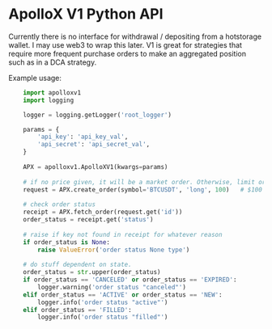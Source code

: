 # ApolloX V1 Python API

Currently there is no interface for withdrawal / depositing from a hotstorage wallet. I may use web3 to wrap this later. V1 is great for strategies that require more frequent purchase orders to make an aggregated position such as in a DCA strategy.


Example usage:
```python
    import apolloxv1
    import logging

	logger = logging.getLogger('root_logger')

    params = {
    	'api_key': 'api_key_val',
        'api_secret': 'api_secret_val',
    }
    
    APX = apolloxv1.ApolloXV1(kwargs=params)
    
    # if no price given, it will be a market order. Otherwise, limit order instead.
    request = APX.create_order(symbol='BTCUSDT', 'long', 100)	# $100 USDT purchase order
    
    # check order status
    receipt = APX.fetch_order(request.get('id'))
    order_status = receipt.get('status')
    
    # raise if key not found in receipt for whatever reason
    if order_status is None:
    	raise ValueError('order status None type')
    
    # do stuff dependent on state.
    order_status = str.upper(order_status)
    if order_status == 'CANCELED' or order_status == 'EXPIRED':
    	logger.warning('order status "canceled"')
    elif order_status == 'ACTIVE' or order_status == 'NEW':
    	logger.info('order status "active"')
    elif order_status == 'FILLED':
    	logger.info('order status "filled"')
```



